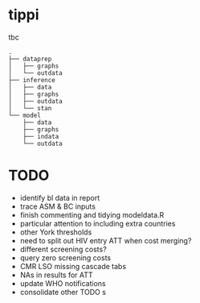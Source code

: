 # tippi
tbc

```
.
├── dataprep
│   ├── graphs
│   └── outdata
├── inference
│   ├── data
│   ├── graphs
│   ├── outdata
│   └── stan
└── model
    ├── data
    ├── graphs
    ├── indata
    └── outdata
```



# TODO

- identify bl data in report
- trace ASM & BC inputs
- finish commenting and tidying modeldata.R
- particular attention to including extra countries
- other York thresholds
- need to split out HIV entry ATT when cost merging?
- different screening costs?
- query zero screening costs
- CMR LSO missing cascade tabs
- NAs in results for ATT
- update WHO notifications
- consolidate other TODO s
